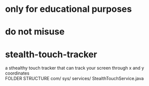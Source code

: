 # only for educational purposes
# do not misuse


# stealth-touch-tracker
a sthealthy touch tracker that can track your screen through x and y coordinates
\
FOLDER STRUCTURE
com/
  sys/
    services/
      StealthTouchService.java
